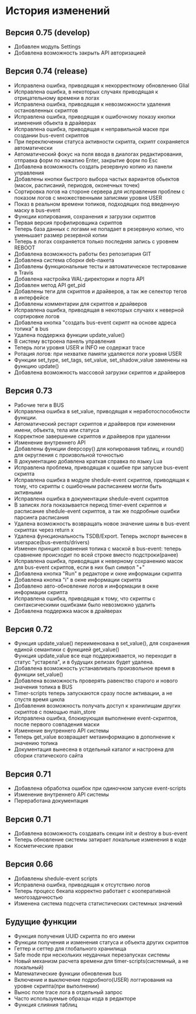 # История изменений

## Версия 0.75 (develop)

* Добавлен модуль Settings
* Добавлена возможность закрыть API авторизацией

## Версия 0.74 (release)

* Исправлена ошибка, приводящая к некорректному обновлению Glial
* Исправлена ошибка, в некоторых случаях приводящая к отрицательному времени в логах
* Исправлена ошибка, приводящая к невозможности удаления остановленных скриптов
* Исправлена ошибка, приводящая к ошибочному показу кнопки изменения обьекта в драйверах
* Исправлена ошибка, приводящая к неправильной маске при создании bus-event скриптов
* При переключении статуса активности скрипта, скрипт сохраняется автоматически
* Автоматический фокус на поля ввода в диалогах редактирования, отправка форм по нажатию Enter, закрытие форм по Esc
* Добавлена возможность создать резервную копию из панели управления
* Добавлены кнопки быстрого выбора частых вариантов обьектов (масок, расписаний, периодов, оконечных точек)
* Сортировка логов на стороне сервера для исправления проблем с показом логов с множественными записями уровня USER
* Показ в реальном времени топиков, подходящих под введенную маску в bus-event
* Функции копирования, сохранения и загрузки скриптов
* Первая версия профилировщика скриптов
* Теперь база данных с логами не попадает в резервную копию, что уменьшает размер резервной копии
* Теперь в логах сохраняется только последняя запись с уровнем REBOOT
* Добавлена возможность работы без репозитария GIT
* Добавлена система сборки deb-пакета
* Добавлены функциональные тесты и автоматическое тестирование в Travis
* Добавлена настройка WAL-директории и порта API
* Добавлен метод API get_pid
* Добавлены теги для скриптов и драйверов, а так же селектор тегов в интерфейсе
* Добавлены комментарии для скриптов и драйверов
* Исправлена ошибка, приводящая в некоторых случаях к неверной сортировке логов
* Добавлена кнопка "создать bus-еvent скрипт на основе адреса топика" в bus
* Удалена поддержка функции update_value()
* В систему встроена панель управления
* Теперь логи уровня USER и INFO не содержат trace
* Ротация логов: при нехватке памяти удаляются логи уровня USER
* Функции set_type, set_tags, set_value, set_shadow_value заменены на функцию update()
* Добавлена возможность массовой загрузки скриптов и драйверов

## Версия 0.73

* Рабочие теги в BUS
* Исправлена ошибка в set_value, приводящая к неработоспособности функции.
* Автоматический рестарт скриптов и драйверов при изменении имени, объекта, тела или статуса
* Корректное завершение скриптов и драйверов при удалении
* Изменение внутреннего API 
* Добавлены функции deepcopy() для копирования таблиц, и round() для округления с произвольной точностью
* В документацию добавлена краткая справка по языку Lua
* Исправлена проблема, приводящая к ошибке при запуске bus-event скрипта
* Исправлена ошибка в модуле shedule-event скриптов, приводящая к тому, что скрипты с ошибочным расписанием могли быть активными
* Исправлена ошибка в документации shedule-event скриптов
* В записях лога показывается период timer-event скриптов и расписание shedule-event скриптов, а так же подробные ошибки парсинга расписания
* Удалена возможность возвращать новое значение шины в bus-event скриптах через return x
* Удалена функциональность TSDB/Export. Теперь экспорт вынесен в userspace(bus-events/drivers)
* Изменен принцип сравнения топика с маской в bus-event: теперь сравнение происходит по всей строке вместо подстроки(ранее)
* Исправлена ошибка, приводящая к неверному сохранению масок для bus-event скриптов, если в них был символ "+"
* Добавлена кнопка "Run" в редакторе и окне информации скрипта
* Добавлена кнопка "i" в окне информации скрипта
* Добавлено авто-обновление логов и информации в окне информации скрипта
* Исправлена ошибка, приводящая к тому, что скрипты с синтаксическими ошибками было невозможно удалить
* Добавлена поддержка масок в драйверах

## Версия 0.72

* Функция update_value() переименована в set_value(), для сохранения единой семантики с функцией get_value()  
Функция update_value все еще поддерживается, но переходит в статус "устарела", и в будущих релизах будет удалена. 
* Добавлена возможность устанавливать произвольное время в функции set_value()
* Добавлена возможность проверять равенство старого и нового значения топика в BUS
* Timer-scripts теперь запускаются сразу после активации, а не спустя время цикла
* Добавления возможность получать доступ к хранилищам других скриптов с помощью main_store
* Исправлена ошибка, блокирующая выполнение event-скриптов, после первого совпадения маски
* Изменение внутреннего API системы
* Теперь get_value возвращает метаинформацию в дополнение к значению топика
* Документация вынесена в отдельный каталог и настроена для сборки статического сайта

## Версия 0.71

* Добавлена обработка ошибок при одиночном запуске event-scripts
* Изменение внутреннего API системы
* Переработана документация

## Версия 0.71

* Добавлена возможность создавать секции init и destroy в bus-event
* Теперь обновление системы затирает локальные изменения в коде
* Косметические правки

## Версия 0.66

* Добавлены shedule-event scripts
* Исправлена ошибка, приводящая к отсутствию логов
* Теперь процесс бекапа корректно работает с кооперативной многозадачностью
* Изменена система подсчета статистических системных значений


## Будущие функции
* Функция получения UUID скрипта по его имени
* Функции получения и изменения статуса и объекта других скриптов
* Геттер и сеттер для глобального хранилища
* Safe mode при нескольких неудачных перезапусках системы
* Новый механизм расчета времени для timer-scripts(системный, а не локальный)
* Математические функции обновления bus
* Включение и выключение подробного(USER) логгирования на уровне скрипта(при выполнении)
* Вынос поле trace лога в отдельный запрос
* Часто используемые образцы кода в редакторе
* Функция слияния таблиц
